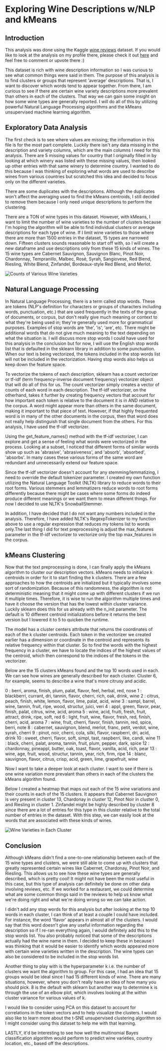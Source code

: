 # Exploring Wine Descriptions w/NLP and kMeans

## Introduction

This analysis was done using the Kaggle [wine reviews](https://www.kaggle.com/zynicide/wine-reviews) dataset. If you would like to look at the analysis on my profile there, please check it out [here](https://www.kaggle.com/kitakoj18/exploring-wine-descriptions-with-nlp-and-kmeans) and feel free to comment or upvote there :)

This dataset is rich with wine description information so I was curious to see what common things were said in them. The purpose of this analysis is to find clusters or groups that represent 'average' descriptions. That is, I want to discover which words tend to appear together. From there, I am curious to see if there are certain wine variety descriptions more prevalent than others in each of the clusters. That way we can gain some insight on how some wine types are generally reported. I will do all of this by utilizing powerful Natural Language Processing algorithms and the kMeans unsupervised machine learning algorithm.

## Exploratory Data Analysis

The first check is to see where values are missing; the information in this file is for the most part complete. Luckily there isn't any data missing in the description and variety columns, which are the main columns I need for this analysis. There are 5 missing values for country that I originally filled in by looking at which winery was listed with these missing values, then looked up other entries with that same winery to determine country. I wanted to do this because I was thinking of exploring what words are used to describe wines from various countries but scratched this idea and decided to focus only on the different varieties.

There are some duplicates with the descriptions. Although the duplicates won't affect the averaging used to find the kMeans centroids, I still decided to remove them because I only need unique descriptions to perform the clustering.

There are a TON of wine types in this dataset. However, with kMeans, I want to limit the number of wine varieties to the number of clusters because I'm hoping the algorithm will be able to find individual clusters or average descriptions for each type of wine. If I limit wine varieties to those where there are more than 1500 entries in the dataset, 15 types are narrowed down. Fifteen clusters sounds reasonable to start off with, so I will create a new dataframe and use descriptions only from these 15 kinds of wines. The 15 wine types are Cabernet Sauvignon, Sauvignon Blanc, Pinot Noir, Chardonnay, Tempranillo, Malbec, Rosé, Syrah, Sangiovese, Red Blend, Riesling, White Blend, Zinfandel, Bordeaux-style Red Blend, and Merlot.

<img alt="Counts of Various Wine Varieties" src="images/wine_variety_counts.png">

## Natural Language Processing

In Natural Language Processing, there is a term called stop words. These are tokens (NLP's definition for characters or groups of characters including words, punctuation, etc.) that are used frequently in the texts of the group of documents, or corpus, but don't really give much meaning or context to what they're being used in; they're generally used more for grammatical purposes. Examples of stop words are 'the', 'is', 'are', etc. There might be additional words that do not give much meaning to the text depending on what the situation is. I will discuss more stop words I could have used for this analysis in the conclusion but for now, I will use the English stop words list that is defaulted in the sklearn library in addition to some punctuation. When our text is being vectorized, the tokens included in the stop words list will not be included in the vectorization. Having stop words also helps us keep down the feature space.

To vectorize the tokens of each description, sklearn has a count vectorizer or tf-idf (term frequency-inverse document frequency) vectorizer object that will do all of this for us. The count vectorizer simply creates a vector of counts of each word in each description. The tf-idf vectorizer, on the otherhand, takes it further by creating frequency vectors that account for how important each token is relative to the document it is in AND relative to the corpus. A word might appear more than others in the same document, making it important to that piece of text. However, if that highly frequented word is in many of the other documents in the corpus, then that word does not really help distinguish that single document from the others. For this analysis, I have used the tf-idf vectorizer.

Using the get_feature_names() method with the tf-idf vectorizer, I can explore and get a sense of feeling what words were vectorized in the process. Looking at a subset, I noticed that different forms of similar words show up such as 'abrasive', 'abrasiveness', and 'absorb', 'absorbed', 'absorbs'. In many cases these various forms of the same word are redundant and unnecessarily extend our feature space.

Since the tf-idf vectorizer doesn't account for any stemming/lemmatizing, I need to override the default tokenizer parameter. I created my own function utilizing the Natural Language Toolkit (NLTK) library to reduce words to their root forms. Various stemmers and lemmatizers reduce words to root forms differently because there might be cases where some forms do indeed produce different meanings or we want them to mean different things. For now I decided to use NLTK's SnowballStemmer.

In addition, I have decided that I do not want any numbers included in the analysis. Therefore, I have added NLTK's RegexpTokenizer to my function above to use a regular expression that reduces my tokens list to words only.The last thing I did for text preprocessing is adjust the max_features parameter in the tf-idf vectorizer to vectorize only the top max_features in the corpus.  

## kMeans Clustering

Now that the text preprocessing is done, I can finally apply the kMeans algorithm to cluster our description vectors. kMeans needs to initialize k centroids in order for it to start finding the k clusters. There are a few approaches to how the centroids are initialized but it typically involves some sort of randomization. Because of this randomness, the algorithm is not deterministic meaning that it might come up with different clusters if we run it multiple times. Therefore, it is wise to run the algorithm multiple times and have it choose the version that has the lowest within cluster variance. Luckily sklearn does this for us already with the n_init parameter. The default is 10 different centroid initializations before it returns the best version but I lowered it to 5 to quicken the runtime.

The model has a cluster centers attribute that returns the coordinates of each of the k cluster centroids. Each token in the vectorizer we created earlier has a dimension or coordinate in the centroid and represents its relative frequency within that cluster. So to find the words with the highest frequency in a cluster, we have to locate the indices of the highest values of the centroid, which then correspond to the indices of the tokens in the vectorizer.

Below are the 15 clusters kMeans found and the top 10 words used in each. We can see how wines are generally described for each cluster. Cluster 6, for example, seems to describe a wine that's more citrusy and acidic.

0 : berri, aroma, finish, plum, palat, flavor, feel, herbal, red, nose
1 : blackberri, currant, dri, tannin, flavor, cherri, rich, oak, drink, wine
2 : citrus, peach, finish, white, lemon, flavor, lime, palat, acid, wine
3 : sampl, barrel, wine, tannin, fruit, ripe, wood, structur, juici, veri
4 : appl, green, flavor, pear, finish, palat, citrus, wine, acid, aroma
5 : wine, acid, fruiti, fresh, fruit, attract, drink, ripe, soft, red
6 : light, fruit, wine, flavor, fresh, red, finish, cherri, acid, aroma
7 : wine, fruit, cherri, flavor, finish, tannin, red, spice, berri, note
8 : cabernet, sauvignon, blend, merlot, franc, petit, verdot, wine, syrah, cherri
9 : pinot, noir, cherri, cola, silki, flavor, raspberri, dri, acid, drink
10 : sweet, cherri, flavor, soft, simpl, tast, raspberri, like, candi, wine
11 : black, cherri, palat, aroma, tannin, fruit, plum, pepper, dark, spice
12 : chardonnay, pineappl, butter, oak, toast, flavor, vanilla, acid, rich, pear
13 : wine, age, fruit, wood, structur, tannin, year, rich, firm, ripe
14 : blanc, sauvignon, flavor, citrus, crisp, acid, green, lime, grapefruit, wine

Now I want to take a deeper look at each cluster. I want to see if there is one wine variation more prevalant than others in each of the clusters the kMeans algorithm found.

Below I created a heatmap that maps out each of the 15 wine variations and their counts in each of the 15 clusters. It appears that Cabernet Sauvignon is very present in cluster 13, Chardonay in cluster 12, Pinot Noir in cluster 0, and Riesling in cluster 1. Zinfandel might be highly described by cluster 8 since there are a lot of entries for this type in this cluster relative to the total number of entries in the dataset. With this step, we can easily look at the words that are associated with these kinds of wines.

<img alt="Wine Varieties in Each Cluster" src="images/clusters_v_wines.png">

## Conclusion

Although kMeans didn't find a one-to-one relationship between each of the 15 wine types and clusters, we were still able to come up with clusters that greatly represented certain wines like Cabernet, Chardonay, Pinot Noir, and Riesling. This allows us to see how these wine types are generally described, which is pretty cool! It might not have been the most useful in this case, but this type of analysis can definitely be done on other data involving reviews, etc. If we worked for a restaurant, we could determine what are some common things said in the reviews to help us know what we're doing right and what we're doing wrong so we can take action.

I didn't add any stop words for this analysis but after looking at the top 10 words in each cluster, I can think of at least a couple I could have included. For instance, the word 'flavor' appears in almost all of the clusters. I would say that this word doesn't give any useful information regarding the description so if I re-ran everything again, I would definitely add this to the stop words list. You also probably noticed that some of the descriptions actually had the wine name in them. I decided to keep these in because I was thinking that it would be easier to identify which words appeared more with certain wine varieties written in the description. The wine types can also be considered to be included in the stop words list.

Another thing to play with is the hyperparameter k i.e. the number of clusters we want the algorithm to group. For this case, I had an idea that 15 groups would be ideal since I had 15 different kinds of wine. There are many situations, however, where you don't really have an idea of how many you should pick. 8 is the default with sklearn but another way to determine k is through the use of an elbow plot, which involves looking at the within cluster variance for various values of k.

I would like to consider using PCA on this dataset to account for correlations in the token vectors and to help visualize the clusters. I would also like to learn more about the t-SNE unsupervised clustering algorithm so I might consider using this dataset to help me with that learning.

LASTLY, it'd be interesting to see how well the multinomial Bayes classification algorithm would perform to predict wine varieties, country location, etc., based off the descriptions.
